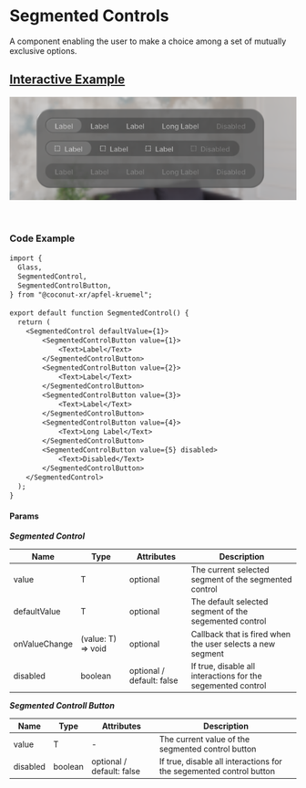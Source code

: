 # Segmented Controls

A component enabling the user to make a choice among a set of mutually exclusive options.

## [Interactive Example](https://coconut-xr.github.io/apfel-kruemel/#/segmented-controls)  

![Segemented Controls](images/segmentedControlls.png)

<br>

### Code Example

```tsx
import {
  Glass,
  SegmentedControl,
  SegmentedControlButton,
} from "@coconut-xr/apfel-kruemel";

export default function SegmentedControl() {
  return (
    <SegmentedControl defaultValue={1}>
        <SegmentedControlButton value={1}>
            <Text>Label</Text>
        </SegmentedControlButton>
        <SegmentedControlButton value={2}>
            <Text>Label</Text>
        </SegmentedControlButton>
        <SegmentedControlButton value={3}>
            <Text>Label</Text>
        </SegmentedControlButton>
        <SegmentedControlButton value={4}>
            <Text>Long Label</Text>
        </SegmentedControlButton>
        <SegmentedControlButton value={5} disabled>
            <Text>Disabled</Text>
        </SegmentedControlButton>
    </SegmentedControl>
  );
}
```

#### Params

___Segmented Control___

| Name   | Type    | Attributes               | Description        |
|------- |-------- |------------------------- |------------------- |
| value  | T  | optional  | The current selected segment of the segmented control |
| defaultValue  | T  | optional  | The default selected segment of the segemented control |
| onValueChange  | (value: T) => void  | optional | Callback that is fired when the user selects a new segment |
| disabled  | boolean  | optional / default: false  | If true, disable all interactions for the segemented control |

___Segmented Controll Button___

| Name   | Type    | Attributes               | Description        |
|------- |-------- |------------------------- |------------------- |
| value  | T  | -  | The current value of the segmented control button |
| disabled  | boolean  | optional / default: false  | If true, disable all interactions for the segemented control button |

